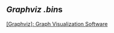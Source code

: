 *Graphviz* *.bin*s
------------------

[[Graphviz]: Graph Visualization Software](https://www.graphviz.org)

